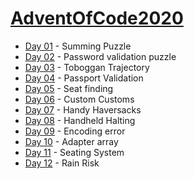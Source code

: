 # [AdventOfCode2020](https://adventofcode.com/2020)

* [Day 01](https://adventofcode.com/2020/day/1) - Summing Puzzle
* [Day 02](https://adventofcode.com/2020/day/2) - Password validation puzzle
* [Day 03](https://adventofcode.com/2020/day/3) - Toboggan Trajectory
* [Day 04](https://adventofcode.com/2020/day/4) - Passport Validation
* [Day 05](https://adventofcode.com/2020/day/5) - Seat finding
* [Day 06](https://adventofcode.com/2020/day/6) - Custom Customs
* [Day 07](https://adventofcode.com/2020/day/7) - Handy Haversacks
* [Day 08](https://adventofcode.com/2020/day/8) - Handheld Halting
* [Day 09](https://adventofcode.com/2020/day/9) - Encoding error
* [Day 10](https://adventofcode.com/2020/day/10) - Adapter array
* [Day 11](https://adventofcode.com/2020/day/11) - Seating System
* [Day 12](https://adventofcode.com/2020/day/12) - Rain Risk